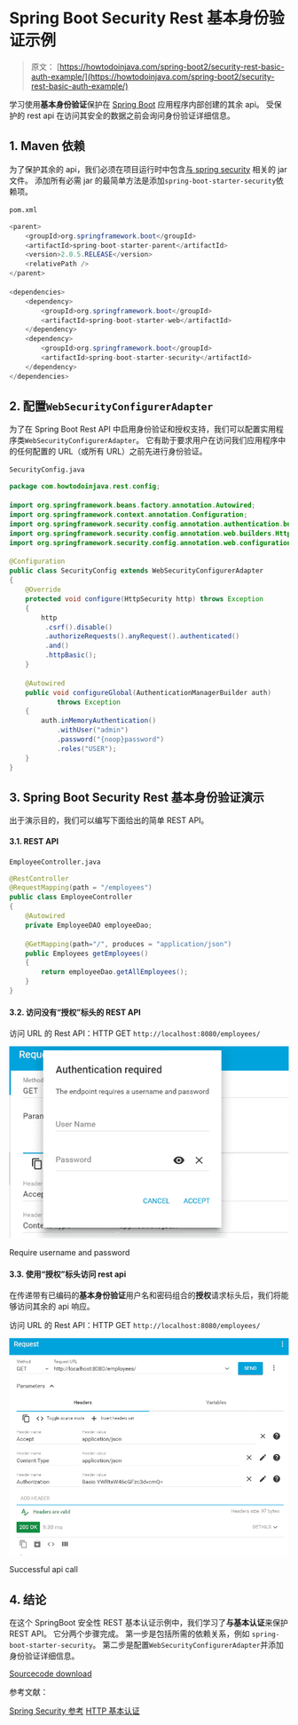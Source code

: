 # Spring Boot Security Rest 基本身份验证示例

> 原文： [https://howtodoinjava.com/spring-boot2/security-rest-basic-auth-example/](https://howtodoinjava.com/spring-boot2/security-rest-basic-auth-example/)

学习使用**基本身份验证**保护在 [Spring Boot](https://howtodoinjava.com/spring-boot-tutorials/) 应用程序内部创建的其余 api。 受保护的 rest api 在访问其安全的数据之前会询问身份验证详细信息。

## 1\. Maven 依赖

为了保护其余的 api，我们必须在项目运行时中包含[与 spring security](https://howtodoinjava.com/spring-security-tutorial/) 相关的 jar 文件。 添加所有必需 jar 的最简单方法是添加`spring-boot-starter-security`依赖项。

`pom.xml`

```java
<parent>
	<groupId>org.springframework.boot</groupId>
	<artifactId>spring-boot-starter-parent</artifactId>
	<version>2.0.5.RELEASE</version>
	<relativePath />
</parent>

<dependencies>
	<dependency>
		<groupId>org.springframework.boot</groupId>
		<artifactId>spring-boot-starter-web</artifactId>
	</dependency>
	<dependency>
		<groupId>org.springframework.boot</groupId>
		<artifactId>spring-boot-starter-security</artifactId>
	</dependency>
</dependencies>

```

## 2\. 配置`WebSecurityConfigurerAdapter`

为了在 Spring Boot Rest API 中启用身份验证和授权支持，我们可以配置实用程序类`WebSecurityConfigurerAdapter`。 它有助于要求用户在访问我们应用程序中的任何配置的 URL（或所有 URL）之前先进行身份验证。

`SecurityConfig.java`

```java
package com.howtodoinjava.rest.config;

import org.springframework.beans.factory.annotation.Autowired;
import org.springframework.context.annotation.Configuration;
import org.springframework.security.config.annotation.authentication.builders.AuthenticationManagerBuilder;
import org.springframework.security.config.annotation.web.builders.HttpSecurity;
import org.springframework.security.config.annotation.web.configuration.WebSecurityConfigurerAdapter;

@Configuration
public class SecurityConfig extends WebSecurityConfigurerAdapter
{
    @Override
    protected void configure(HttpSecurity http) throws Exception 
    {
        http
         .csrf().disable()
         .authorizeRequests().anyRequest().authenticated()
         .and()
         .httpBasic();
    }

    @Autowired
    public void configureGlobal(AuthenticationManagerBuilder auth) 
            throws Exception 
    {
        auth.inMemoryAuthentication()
        	.withUser("admin")
        	.password("{noop}password")
        	.roles("USER");
    }
}

```

## 3\. Spring Boot Security Rest 基本身份验证演示

出于演示目的，我们可以编写下面给出的简单 REST API。

#### 3.1. REST API

`EmployeeController.java`

```java
@RestController
@RequestMapping(path = "/employees")
public class EmployeeController 
{
    @Autowired
    private EmployeeDAO employeeDao;

    @GetMapping(path="/", produces = "application/json")
    public Employees getEmployees() 
    {
        return employeeDao.getAllEmployees();
    }
}

```

#### 3.2. 访问没有“授权”标头的 REST API

访问 URL 的 Rest API：HTTP GET `http://localhost:8080/employees/`

![Require username and password](img/91555286248a01b8be14fad478be3942.jpg)

Require username and password

#### 3.3. 使用“授权”标头访问 rest api

在传递带有已编码的**基本身份验证**用户名和密码组合的**授权**请求标头后，我们将能够访问其余的 api 响应。

访问 URL 的 Rest API：HTTP GET `http://localhost:8080/employees/`

![Successful api call](img/3b9eccf9bb6f60809fa3ccebeafd0fa1.jpg)

Successful api call

## 4\. 结论

在这个 SpringBoot 安全性 REST 基本认证示例中，我们学习了**与基本认证**来保护 REST API。 它分两个步骤完成。 第一步是包括所需的依赖关系，例如 `spring-boot-starter-security`。 第二步是配置`WebSecurityConfigurerAdapter`并添加身份验证详细信息。

[Sourcecode download](https://howtodoinjava.com/wp-content/downloads/springboot-basicauth.zip)

参考文献：

[Spring Security 参考](https://docs.spring.io/spring-security/site/docs/3.2.0.RC2/reference/htmlsingle/#jc)
[HTTP 基本认证](https://en.wikipedia.org/wiki/Basic_access_authentication)